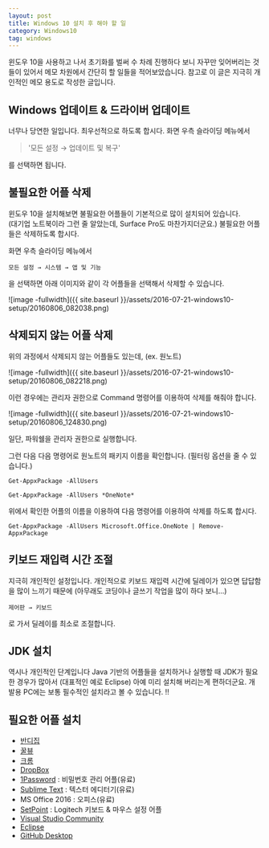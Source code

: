 ```yaml
---
layout: post
title: Windows 10 설치 후 해야 할 일
category: Windows10
tag: windows
---
```


윈도우 10을 사용하고 나서 초기화를 벌써 수 차례 진행하다 보니
자꾸만 잊어버리는 것들이 있어서 메모 차원에서 간단히 할 일들을 적어보았습니다.
참고로 이 글은 지극히 개인적인 메모 용도로 작성한 글입니다.

## Windows 업데이트 & 드라이버 업데이트

너무나 당연한 일입니다. 최우선적으로 하도록 합시다.
화면 우측 슬라이딩 메뉴에서 

> '모든 설정 → 업데이트 및 복구'

를 선택하면 됩니다.



## 불필요한 어플 삭제

윈도우 10을 설치해보면 불필요한 어플들이 기본적으로 많이 설치되어 있습니다.  
(대기업 노트북이라 그런 줄 알았는데, Surface Pro도 마찬가지더군요.)
불필요한 어플들은 삭제하도록 합시다.

화면 우측 슬라이딩 메뉴에서 

~~~
모든 설정 → 시스템 → 앱 및 기능
~~~

을 선택하면 아래 이미지와 같이 각 어플들을 선택해서 삭제할 수 있습니다.

![image -fullwidth]({{ site.baseurl }}/assets/2016-07-21-windows10-setup/20160806_082038.png)



## 삭제되지 않는 어플 삭제

위의 과정에서 삭제되지 않는 어플들도 있는데, (ex. 원노트)

![image -fullwidth]({{ site.baseurl }}/assets/2016-07-21-windows10-setup/20160806_082218.png)

이런 경우에는 관리자 권한으로 Command 명령어를 이용하여 삭제를 해줘야 합니다.



![image -fullwidth]({{ site.baseurl }}/assets/2016-07-21-windows10-setup/20160806_124830.png)

일단, 파워쉘을 관리자 권한으로 실행합니다.

그런 다음 다음 명령어로 원노트의 패키지 이름을 확인합니다. (필터링 옵션을 줄 수 있습니다.)

~~~
Get-AppxPackage -AllUsers

Get-AppxPackage -AllUsers *OneNote*
~~~

위에서 확인한 어플의 이름을 이용하여 다음 명령어를 이용하여 삭제를 하도록 합시다.

~~~
Get-AppxPackage -AllUsers Microsoft.Office.OneNote | Remove-AppxPackage
~~~

## 키보드 재입력 시간 조절

지극히 개인적인 설정입니다. 개인적으로 키보드 재입력 시간에 딜레이가 있으면 답답함을 많이 느끼기 때문에
(아무래도 코딩이나 글쓰기 작업을 많이 하다 보니...)

~~~
제어판 → 키보드
~~~

로 가서 딜레이를 최소로 조절합니다.



## JDK 설치

역시나 개인적인 단계입니다  Java 기반의 어플들을 설치하거나 실행할 때 JDK가 필요한 경우가
많아서 (대표적인 예로 Eclipse) 아예 미리 설치해 버리는게 편하더군요.
개발용 PC에는 보통 필수적인 설치라고 볼 수 있습니다. !!


## 필요한 어플 설치

* [반디집](https://www.bandisoft.co.kr/bandizip/)
* [꿀뷰](https://www.bandisoft.co.kr/honeyview/)
* [크롬](https://www.google.co.kr/chrome/browser/desktop/)
* [DropBox](https://www.dropbox.com/ko/downloading)
* [1Password](https://agilebits.com/downloads) : 비밀번호 관리 어플(유료)
* [Sublime Text](https://www.sublimetext.com/) : 텍스터 에디터기(유료)
* MS Office 2016 : 오피스(유료)
* [SetPoint](http://support.logitech.com/en_us/software/setpoint) : Logitech 키보드 & 마우스 설정 어플
* [Visual Studio Community](https://www.visualstudio.com/ko-kr/products/visual-studio-community-vs.aspx)
* [Eclipse](https://eclipse.org/downloads/)
* [GitHub Desktop](https://desktop.github.com/)

